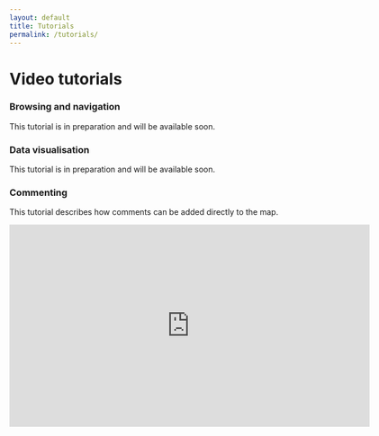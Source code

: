 ```yaml
---
layout: default
title: Tutorials
permalink: /tutorials/
---
```


# Video tutorials

### Browsing and navigation

This tutorial is in preparation and will be available soon.

### Data visualisation

This tutorial is in preparation and will be available soon.

### Commenting

This tutorial describes how comments can be added directly to the map. 

<iframe width="640" height="360"
src="https://www.youtube.com/embed/oTvxOtE5QlE?rel=0&amp;modestbranding=0" frameborder="0" allowfullscreen>
</iframe>


